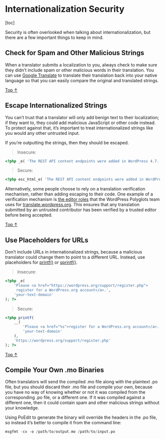 # Internationalization Security

[toc]


Security is often overlooked when talking about internationalization, but there are a few important things to keep in mind.

## Check for Spam and Other Malicious Strings 

When a translator submits a localization to you, always check to make sure they didn’t include spam or other malicious words in their translation. You can use [Google Translate](https://translate.google.com/) to translate their translation back into your native language so that you can easily compare the original and translated strings.

[Top ↑](https://developer.wordpress.org/plugins/internationalization/security/#top)

## Escape Internationalized Strings 

You can’t trust that a translator will only add benign text to their localization; if they want to, they could add malicious JavaScript or other code instead. To protect against that, it’s important to treat internationalized strings like you would any other untrusted input.

If you’re outputting the strings, then they should be escaped.

> Insecure:
>

```php
<?php _e( 'The REST API content endpoints were added in WordPress 4.7.', 'your-text-domain' ); ?>
```

> Secure:
>

```php
<?php esc_html_e( 'The REST API content endpoints were added in WordPress 4.7.', 'your-text-domain' ); ?>
```

Alternatively, some people choose to rely on a translation verification mechanism, rather than adding escaping to their code. One example of a verification mechanism is [the editor roles](https://make.wordpress.org/polyglots/handbook/glossary/#project-translation-editor) that the WordPress Polyglots team uses for [translate.wordpress.org](https://translate.wordpress.org/). This ensures that any translation submitted by an untrusted contributor has been verified by a trusted editor before being accepted.

[Top ↑](https://developer.wordpress.org/plugins/internationalization/security/#top)

## Use Placeholders for URLs 

Don’t include URLs in internationalized strings, because a malicious translator could change them to point to a different URL. Instead, use placeholders for [printf()](http://php.net/manual/en/function.printf.php) or [sprintf()](http://us3.php.net/manual/en/function.sprintf.php).

> Insecure:
>

```php
<?php _e(
    'Please <a href="https://wordpress.org/support/register.php">
     register for a WordPress.org account</a>.',
    'your-text-domain'
); ?>
```

> Secure:
>

```php
<?php printf(
    __(
        'Please <a href="%s">register for a WordPress.org account</a>.',
        'your-text-domain'
    ),
    'https://wordpress.org/support/register.php'
); ?>
```

[Top ↑](https://developer.wordpress.org/plugins/internationalization/security/#top)

## Compile Your Own .mo Binaries

Often translators will send the compiled .mo file along with the plaintext .po file, but you should discard their .mo file and compile your own, because you have no way of knowing whether or not it was compiled from the corresponding .po file, or a different one. If it was compiled against a different one, then it could contain spam and other malicious strings without your knowledge.

Using PoEdit to generate the binary will override the headers in the .po file, so instead it’s better to compile it from the command line:

```php
msgfmt -cv -o /path/to/output.mo /path/to/input.po
```

 